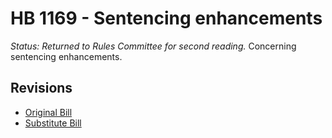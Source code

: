 # HB 1169 - Sentencing enhancements
*Status: Returned to Rules Committee for second reading.*
Concerning sentencing enhancements.

## Revisions
* [Original Bill](1/)
* [Substitute Bill](S/)